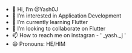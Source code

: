 - 👋 Hi, I’m @Yash0J
- 👀 I’m interested in Application Development
- 🌱 I’m currently learning Flutter
- 💞️ I’m looking to collaborate on Flutter
- 📫 How to reach me on instagran - ' _yash._j '
- 😄 Pronouns: HE/HIM


<!---
Yash0J/Yash0J is a ✨ special ✨ repository because its `README.md` (this file) appears on your GitHub profile.
You can click the Preview link to take a look at your changes.
--->
